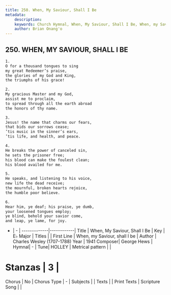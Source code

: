 ```yaml
---
title: 250. When, My Saviour, Shall I Be
metadata:
    description: 
    keywords: Church Hymnal, When, My Saviour, Shall I Be, When, my Saviour, shall I be, 
    author: Brian Onang'o
---
```



## 250. WHEN, MY SAVIOUR, SHALL I BE

```txt
1.
O for a thousand tongues to sing
my great Redeemer’s praise,
the glories of my God and King,
the triumphs of his grace!

2.
My gracious Master and my God,
assist me to proclaim,
to spread through all the earth abroad
the honors of thy name.

3.
Jesus! the name that charms our fears,
that bids our sorrows cease;
’tis music in the sinner’s ears,
’tis life, and health, and peace.

4.
He breaks the power of canceled sin,
he sets the prisoner free;
his blood can make the foulest clean;
his blood availed for me.

5.
He speaks, and listening to his voice,
new life the dead receive;
the mournful, broken hearts rejoice,
the humble poor believe.

6.
Hear him, ye deaf; his praise, ye dumb,
your loosened tongues employ;
ye blind, behold your savior come,
and leap, ye lame, for joy.
```

- |   -  |
-------------|------------|
Title | When, My Saviour, Shall I Be |
Key | E♭ Major |
Titles |  |
First Line | When, my Saviour, shall I be |
Author | Charles Wesley (1707-1788)
Year | 1941
Composer| George Hews |
Hymnal|  - |
Tune| HOLLEY |
Metrical pattern | |
# Stanzas | 3 |
Chorus | No |
Chorus Type | - |
Subjects |  |
Texts |  |
Print Texts | 
Scripture Song |  |
  
